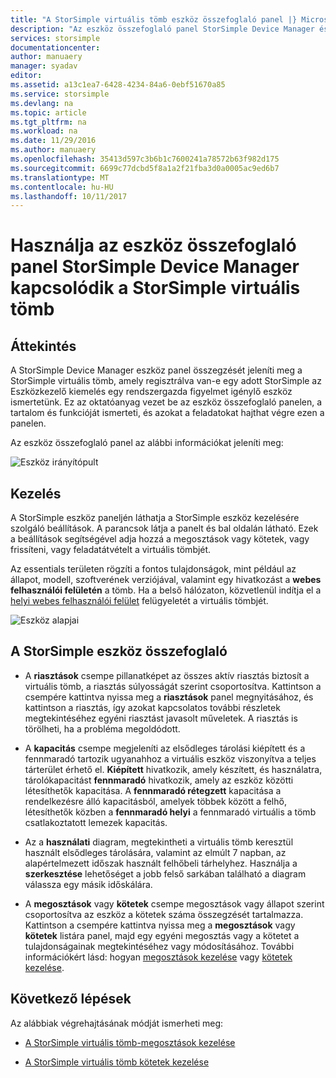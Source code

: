 ```yaml
---
title: "A StorSimple virtuális tömb eszköz összefoglaló panel |} Microsoft Docs"
description: "Az eszköz összefoglaló panel StorSimple Device Manager és a StorSimple virtuális tömb állapotának figyelésére segítségével ismerteti."
services: storsimple
documentationcenter: 
author: manuaery
manager: syadav
editor: 
ms.assetid: a13c1ea7-6428-4234-84a6-0ebf51670a85
ms.service: storsimple
ms.devlang: na
ms.topic: article
ms.tgt_pltfrm: na
ms.workload: na
ms.date: 11/29/2016
ms.author: manuaery
ms.openlocfilehash: 35413d597c3b6b1c7600241a78572b63f982d175
ms.sourcegitcommit: 6699c77dcbd5f8a1a2f21fba3d0a0005ac9ed6b7
ms.translationtype: MT
ms.contentlocale: hu-HU
ms.lasthandoff: 10/11/2017
---
```

# <a name="use-the-device-summary-blade-for-storsimple-device-manager-connected-to-storsimple-virtual-array"></a>Használja az eszköz összefoglaló panel StorSimple Device Manager kapcsolódik a StorSimple virtuális tömb

## <a name="overview"></a>Áttekintés

A StorSimple Device Manager eszköz panel összegzését jeleníti meg a StorSimple virtuális tömb, amely regisztrálva van-e egy adott StorSimple az Eszközkezelő kiemelés egy rendszergazda figyelmet igénylő eszköz ismertetünk. Ez az oktatóanyag vezet be az eszköz összefoglaló panelen, a tartalom és funkcióját ismerteti, és azokat a feladatokat hajthat végre ezen a panelen.

Az eszköz összefoglaló panel az alábbi információkat jeleníti meg:

![Eszköz irányítópult](./media/storsimple-virtual-array-device-summary/device-blade.png)



## <a name="management"></a>Kezelés

A StorSimple eszköz paneljén láthatja a StorSimple eszköz kezelésére szolgáló beállítások. A parancsok látja a panelt és bal oldalán látható. Ezek a beállítások segítségével adja hozzá a megosztások vagy kötetek, vagy frissíteni, vagy feladatátvételt a virtuális tömbjét.

Az essentials területen rögzíti a fontos tulajdonságok, mint például az állapot, modell, szoftverének verziójával, valamint egy hivatkozást a **webes felhasználói felületén** a tömb. Ha a belső hálózaton, közvetlenül indítja el a [helyi webes felhasználói felület](storsimple-ova-web-ui-admin.md) felügyeletét a virtuális tömbjét.

![Eszköz alapjai](./media/storsimple-virtual-array-device-summary/device-essentials.png)

## <a name="storsimple-device-summary"></a>A StorSimple eszköz összefoglaló

* A **riasztások** csempe pillanatképet az összes aktív riasztás biztosít a virtuális tömb, a riasztás súlyosságát szerint csoportosítva. Kattintson a csempére kattintva nyissa meg a **riasztások** panel megnyitásához, és kattintson a riasztás, így azokat kapcsolatos további részletek megtekintéséhez egyéni riasztást javasolt műveletek. A riasztás is törölheti, ha a probléma megoldódott.

* A **kapacitás** csempe megjeleníti az elsődleges tárolási kiépített és a fennmaradó tartozik ugyanahhoz a virtuális eszköz viszonyítva a teljes tárterület érhető el. **Kiépített** hivatkozik, amely készített, és használatra, tárolókapacitást **fennmaradó** hivatkozik, amely az eszköz közötti létesíthetők kapacitása. A **fennmaradó rétegzett** kapacitása a rendelkezésre álló kapacitásból, amelyek többek között a felhő, létesíthetők közben a **fennmaradó helyi** a fennmaradó virtuális a tömb csatlakoztatott lemezek kapacitás.

* Az a **használati** diagram, megtekintheti a virtuális tömb keresztül használt elsődleges tárolására, valamint az elmúlt 7 napban, az alapértelmezett időszak használt felhőbeli tárhelyhez. Használja a **szerkesztése** lehetőséget a jobb felső sarkában található a diagram válassza egy másik időskálára.

* A **megosztások** vagy **kötetek** csempe megosztások vagy állapot szerint csoportosítva az eszköz a kötetek száma összegzését tartalmazza. Kattintson a csempére kattintva nyissa meg a **megosztások** vagy **kötetek** listára panel, majd egy egyéni megosztás vagy a kötetet a tulajdonságainak megtekintéséhez vagy módosításához. További információkért lásd: hogyan [megosztások kezelése](storsimple-virtual-array-manage-shares.md) vagy [kötetek kezelése](storsimple-virtual-array-manage-volumes.md).

## <a name="next-steps"></a>Következő lépések
Az alábbiak végrehajtásának módját ismerheti meg:
- [A StorSimple virtuális tömb-megosztások kezelése](storsimple-virtual-array-manage-shares.md)
    
- [A StorSimple virtuális tömb kötetek kezelése](storsimple-virtual-array-manage-volumes.md)

